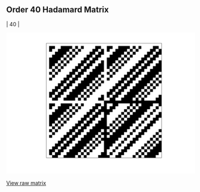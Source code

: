 ## Order 40 Hadamard Matrix

| 40 |

<img src="40.png" class="img-responsive" alt=""> 

[View raw matrix](order40.txt)
